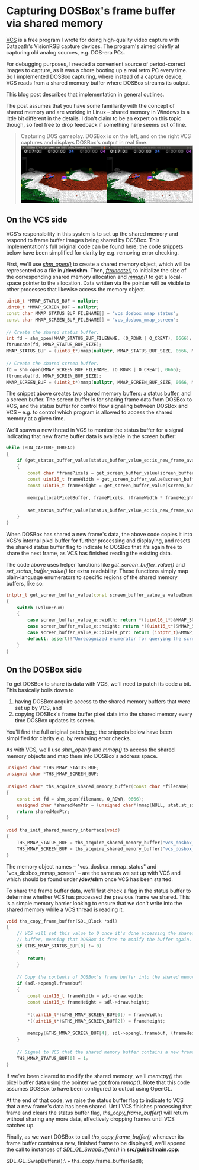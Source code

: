 <post-date date="28 September 2022"/>

# Capturing DOSBox's frame buffer via shared memory

[VCS](/#vcs) is a free program I wrote for doing high-quality video capture with Datapath's VisionRGB capture devices. The program's aimed chiefly at capturing old analog sources, e.g. DOS-era PCs.

For debugging purposes, I needed a convenient source of period-correct images to capture, as it was a chore booting up a real retro PC every time. So I implemented DOSBox capturing, where instead of a capture device, VCS reads from a shared memory buffer where DOSBox streams its output.

This blog post describes that implementation in general outlines.

The post assumes that you have some familiarity with the concept of shared memory and are working in Linux &ndash; shared memory in Windows is a little bit different in the details. I don't claim to be an expert on this topic though, so feel free to <ths-inline-feedback-button>drop feedback</ths-inline-feedback-button> if something here seems out of line.

> Capturing DOS gameplay. DOSBox is on the left, and on the right VCS captures and displays DOSBox's output in real time.
![{image}{headerless}](./img/rally.webp)

## On the VCS side

VCS's responsibility in this system is to set up the shared memory and respond to frame buffer images being shared by DOSBox. This implementation's full original code can be found [here](https://github.com/leikareipa/vcs/blob/master/src/capture/dosbox_mmap/capture_dosbox_mmap.cpp); the code snippets below have been simplified for clarity by e.g. removing error checking.

First, we'll use *[shm_open()](https://linux.die.net/man/3/shm_open)* to create a shared memory object, which will be represented as a file in **/dev/shm**. Then, *[ftruncate()](https://linux.die.net/man/2/ftruncate)* to initialize the size of the corresponding shared memory allocation and *[mmap()](https://linux.die.net/man/2/mmap)* to get a local-space pointer to the allocation. Data written via the pointer will be visible to other processes that likewise access the memory object.

```cpp [{headerless}]
uint8_t *MMAP_STATUS_BUF = nullptr;
uint8_t *MMAP_SCREEN_BUF = nullptr;
const char MMAP_STATUS_BUF_FILENAME[] = "vcs_dosbox_mmap_status";
const char MMAP_SCREEN_BUF_FILENAME[] = "vcs_dosbox_mmap_screen";

// Create the shared status buffer.
int fd = shm_open(MMAP_STATUS_BUF_FILENAME, (O_RDWR | O_CREAT), 0666);
ftruncate(fd, MMAP_STATUS_BUF_SIZE);
MMAP_STATUS_BUF = (uint8_t*)mmap(nullptr, MMAP_STATUS_BUF_SIZE, 0666, MAP_SHARED, fd, 0);

// Create the shared screen buffer.
fd = shm_open(MMAP_SCREEN_BUF_FILENAME, (O_RDWR | O_CREAT), 0666);
ftruncate(fd, MMAP_SCREEN_BUF_SIZE);
MMAP_SCREEN_BUF = (uint8_t*)mmap(nullptr, MMAP_SCREEN_BUF_SIZE, 0666, MAP_SHARED, fd, 0);
```

The snippet above creates two shared memory buffers: a status buffer, and a screen buffer. The screen buffer is for sharing frame data from DOSBox to VCS, and the status buffer for control flow signaling between DOSBox and VCS &ndash; e.g. to control which program is allowed to access the shared memory at a given time.

We'll spawn a new thread in VCS to monitor the status buffer for a signal indicating that new frame buffer data is available in the screen buffer:

```cpp [{headerless}]
while (RUN_CAPTURE_THREAD)
{
    if (get_status_buffer_value(status_buffer_value_e::is_new_frame_available))
    {
        const char *framePixels = get_screen_buffer_value(screen_buffer_value_e::pixels_ptr);
        const uint16_t frameWidth = get_screen_buffer_value(screen_buffer_value_e::width);
        const uint16_t frameHeight = get_screen_buffer_value(screen_buffer_value_e::height);

        memcpy(localPixelBuffer, framePixels, (frameWidth * frameHeight * 4));

        set_status_buffer_value(status_buffer_value_e::is_new_frame_available, false);
    }
}
```

When DOSBox has shared a new frame's data, the above code copies it into VCS's internal pixel buffer for further processing and displaying, and resets the shared status buffer flag to indicate to DOSBox that it's again free to share the next frame, as VCS has finished reading the existing data.

The code above uses helper functions like *get_screen_buffer_value()* and *set_status_buffer_value()* for extra readability. These functions simply map plain-language enumerators to specific regions of the shared memory buffers, like so:

```cpp [{headerless}]
intptr_t get_screen_buffer_value(const screen_buffer_value_e valueEnum)
{
    switch (valueEnum)
    {
        case screen_buffer_value_e::width: return *((uint16_t*)&MMAP_SCREEN_BUF[0]);
        case screen_buffer_value_e::height: return *((uint16_t*)&MMAP_SCREEN_BUF[2]);
        case screen_buffer_value_e::pixels_ptr: return (intptr_t)&MMAP_SCREEN_BUF[4];
        default: assert(!"Unrecognized enumerator for querying the screen buffer.");
    }
}
```

## On the DOSBox side

To get DOSBox to share its data with VCS, we'll need to patch its code a bit. This basically boils down to

1. having DOSBox acquire access to the shared memory buffers that were set up by VCS, and
2. copying DOSBox's frame buffer pixel data into the shared memory every time DOSBox updates its screen.

You'll find the full original patch [here](https://github.com/leikareipa/vcs/blob/master/src/capture/dosbox_mmap/dosbox-0.74.3-linux-for-vcs-mmap.patch); the snippets below have been simplified for clarity e.g. by removing error checks.

As with VCS, we'll use *shm_open()* and *mmap()* to access the shared memory objects and map them into DOSBox's address space.

```cpp [{headerless}]
unsigned char *THS_MMAP_STATUS_BUF;
unsigned char *THS_MMAP_SCREEN_BUF;

unsigned char* ths_acquire_shared_memory_buffer(const char *filename)
{
    const int fd = shm_open(filename, O_RDWR, 0666);
    unsigned char *sharedMemPtr = (unsigned char*)mmap(NULL, stat.st_size, 0666, MAP_SHARED, fd, 0);
    return sharedMemPtr;
}

void ths_init_shared_memory_interface(void)
{
    THS_MMAP_STATUS_BUF = ths_acquire_shared_memory_buffer("vcs_dosbox_mmap_status");
    THS_MMAP_SCREEN_BUF = ths_acquire_shared_memory_buffer("vcs_dosbox_mmap_screen");
}
```

The memory object names &ndash; "vcs_dosbox_mmap_status" and "vcs_dosbox_mmap_screen" &ndash; are the same as we set up with VCS and which should be found under **/dev/shm** once VCS has been started.

To share the frame buffer data, we'll first check a flag in the status buffer to determine whether VCS has processed the previous frame we shared. This is a simple memory barrier looking to ensure that we don't write into the shared memory while a VCS thread is reading it.

```cpp [{headerless}]
void ths_copy_frame_buffer(SDL_Block *sdl)
{
    // VCS will set this value to 0 once it's done accessing the shared pixel
    // buffer, meaning that DOSBox is free to modify the buffer again.
    if (THS_MMAP_STATUS_BUF[0] != 0)
    {
        return;
    }

    // Copy the contents of DOSBox's frame buffer into the shared memory buffer.
    if (sdl->opengl.framebuf)
    {
        const uint16_t frameWidth = sdl->draw.width;
        const uint16_t frameHeight = sdl->draw.height;
        
        *((uint16_t*)&THS_MMAP_SCREEN_BUF[0]) = frameWidth;
        *((uint16_t*)&THS_MMAP_SCREEN_BUF[2]) = frameHeight;

        memcpy(&THS_MMAP_SCREEN_BUF[4], sdl->opengl.framebuf, (frameHeight * sdl->opengl.pitch));
    }

    // Signal to VCS that the shared memory buffer contains a new frame.
    THS_MMAP_STATUS_BUF[0] = 1;
}
```

If we've been cleared to modify the shared memory, we'll *memcpy()* the pixel buffer data using the pointer we got from *mmap()*. Note that this code assumes DOSBox to have been configured to output using OpenGL.

At the end of that code, we raise the status buffer flag to indicate to VCS that a new frame's data has been shared. Until VCS finishes processing that frame and clears the status buffer flag, *ths_copy_frame_buffer()* will return without sharing any more data, effectively dropping frames until VCS catches up.

Finally, as we want DOSBox to call *ths_copy_frame_buffer()* whenever its frame buffer contains a new, finished frame to be displayed, we'll append the call to instances of *[SDL_GL_SwapBuffers()](https://wiki.libsdl.org/SDL_GL_SwapWindow)* in **src/gui/sdlmain.cpp**:

<x-diff>
      SDL_GL_SwapBuffers();\
    + ths_copy_frame_buffer(&sdl);
</x-diff>
